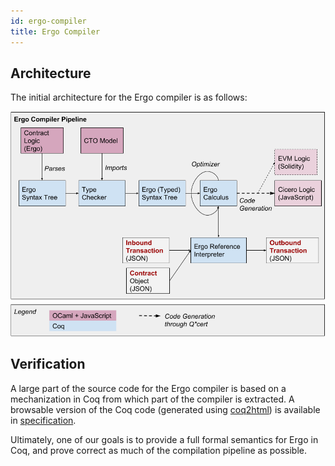 ```yaml
---
id: ergo-compiler
title: Ergo Compiler
---
```


## Architecture

The initial architecture for the Ergo compiler is as follows:

![alt text](./assets/ergocompiler.png)

## Verification

A large part of the source code for the Ergo compiler is based on a
mechanization in Coq from which part of the compiler is extracted. A
browsable version of the Coq code (generated using
[coq2html](https://github.com/xavierleroy/coq2html)) is available in
[specification](http://ergo.accordproject.org/Specification.html).

Ultimately, one of our goals is to provide a full formal semantics for
Ergo in Coq, and prove correct as much of the compilation pipeline as
possible.

